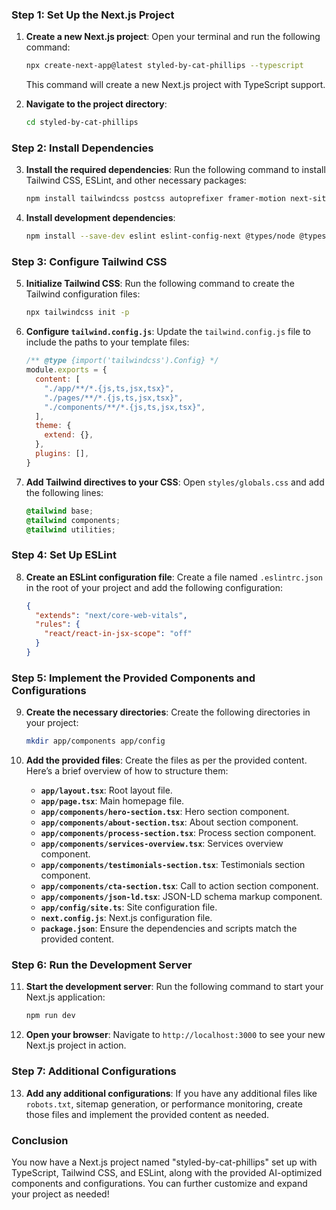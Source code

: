 ### Step 1: Set Up the Next.js Project

1. **Create a new Next.js project**:
   Open your terminal and run the following command:

   ```bash
   npx create-next-app@latest styled-by-cat-phillips --typescript
   ```

   This command will create a new Next.js project with TypeScript support.

2. **Navigate to the project directory**:

   ```bash
   cd styled-by-cat-phillips
   ```

### Step 2: Install Dependencies

3. **Install the required dependencies**:
   Run the following command to install Tailwind CSS, ESLint, and other necessary packages:

   ```bash
   npm install tailwindcss postcss autoprefixer framer-motion next-sitemap sharp clsx next-seo @headlessui/react @heroicons/react @vercel/analytics
   ```

4. **Install development dependencies**:

   ```bash
   npm install --save-dev eslint eslint-config-next @types/node @types/react @types/react-dom
   ```

### Step 3: Configure Tailwind CSS

5. **Initialize Tailwind CSS**:
   Run the following command to create the Tailwind configuration files:

   ```bash
   npx tailwindcss init -p
   ```

6. **Configure `tailwind.config.js`**:
   Update the `tailwind.config.js` file to include the paths to your template files:

   ```javascript
   /** @type {import('tailwindcss').Config} */
   module.exports = {
     content: [
       "./app/**/*.{js,ts,jsx,tsx}",
       "./pages/**/*.{js,ts,jsx,tsx}",
       "./components/**/*.{js,ts,jsx,tsx}",
     ],
     theme: {
       extend: {},
     },
     plugins: [],
   }
   ```

7. **Add Tailwind directives to your CSS**:
   Open `styles/globals.css` and add the following lines:

   ```css
   @tailwind base;
   @tailwind components;
   @tailwind utilities;
   ```

### Step 4: Set Up ESLint

8. **Create an ESLint configuration file**:
   Create a file named `.eslintrc.json` in the root of your project and add the following configuration:

   ```json
   {
     "extends": "next/core-web-vitals",
     "rules": {
       "react/react-in-jsx-scope": "off"
     }
   }
   ```

### Step 5: Implement the Provided Components and Configurations

9. **Create the necessary directories**:
   Create the following directories in your project:

   ```bash
   mkdir app/components app/config
   ```

10. **Add the provided files**:
    Create the files as per the provided content. Here’s a brief overview of how to structure them:

    - **`app/layout.tsx`**: Root layout file.
    - **`app/page.tsx`**: Main homepage file.
    - **`app/components/hero-section.tsx`**: Hero section component.
    - **`app/components/about-section.tsx`**: About section component.
    - **`app/components/process-section.tsx`**: Process section component.
    - **`app/components/services-overview.tsx`**: Services overview component.
    - **`app/components/testimonials-section.tsx`**: Testimonials section component.
    - **`app/components/cta-section.tsx`**: Call to action section component.
    - **`app/components/json-ld.tsx`**: JSON-LD schema markup component.
    - **`app/config/site.ts`**: Site configuration file.
    - **`next.config.js`**: Next.js configuration file.
    - **`package.json`**: Ensure the dependencies and scripts match the provided content.

### Step 6: Run the Development Server

11. **Start the development server**:
    Run the following command to start your Next.js application:

    ```bash
    npm run dev
    ```

12. **Open your browser**:
    Navigate to `http://localhost:3000` to see your new Next.js project in action.

### Step 7: Additional Configurations

13. **Add any additional configurations**:
    If you have any additional files like `robots.txt`, sitemap generation, or performance monitoring, create those files and implement the provided content as needed.

### Conclusion

You now have a Next.js project named "styled-by-cat-phillips" set up with TypeScript, Tailwind CSS, and ESLint, along with the provided AI-optimized components and configurations. You can further customize and expand your project as needed!